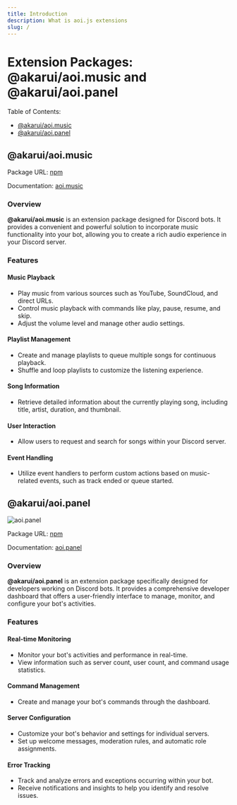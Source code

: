 ```yaml
---
title: Introduction
description: What is aoi.js extensions 
slug: /
---
```


# Extension Packages: @akarui/aoi.music and @akarui/aoi.panel

Table of Contents:
- [@akarui/aoi.music](#akaruiaoimusic)
- [@akarui/aoi.panel](#akaruiaoipanel)

## @akarui/aoi.music

Package URL: [npm](https://www.npmjs.com/package/@akarui/aoi.music)

Documentation: [aoi.music](../aoi.music/1introduction.md)

### Overview
**@akarui/aoi.music** is an extension package designed for Discord bots. It provides a convenient and powerful solution to incorporate music functionality into your bot, allowing you to create a rich audio experience in your Discord server.

### Features

#### Music Playback
- Play music from various sources such as YouTube, SoundCloud, and direct URLs.
- Control music playback with commands like play, pause, resume, and skip.
- Adjust the volume level and manage other audio settings.

#### Playlist Management
- Create and manage playlists to queue multiple songs for continuous playback.
- Shuffle and loop playlists to customize the listening experience.

#### Song Information
- Retrieve detailed information about the currently playing song, including title, artist, duration, and thumbnail.

#### User Interaction
- Allow users to request and search for songs within your Discord server.

#### Event Handling
- Utilize event handlers to perform custom actions based on music-related events, such as track ended or queue started.

## @akarui/aoi.panel

![aoi.panel](https://github.com/aoijs/website/blob/master/assets/images/aoi.panel-banner.png?raw=true)

Package URL: [npm](https://www.npmjs.com/package/@akarui/aoi.panel)

Documentation: [aoi.panel](../aoi.panel/1introduction.md)

### Overview
**@akarui/aoi.panel** is an extension package specifically designed for developers working on Discord bots. It provides a comprehensive developer dashboard that offers a user-friendly interface to manage, monitor, and configure your bot's activities.

### Features

#### Real-time Monitoring
- Monitor your bot's activities and performance in real-time.
- View information such as server count, user count, and command usage statistics.

#### Command Management
- Create and manage your bot's commands through the dashboard.

#### Server Configuration
- Customize your bot's behavior and settings for individual servers.
- Set up welcome messages, moderation rules, and automatic role assignments.

#### Error Tracking
- Track and analyze errors and exceptions occurring within your bot.
- Receive notifications and insights to help you identify and resolve issues.
